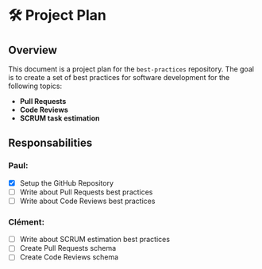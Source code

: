 # 🛠️ Project Plan

## Overview
This document is a project plan for the `best-practices` repository. The goal is to create a set of best practices for software development for the following topics:
- **Pull Requests**
- **Code Reviews**
- **SCRUM task estimation**

## Responsabilities

### **Paul**:
- [x] Setup the GitHub Repository
- [ ] Write about Pull Requests best practices
- [ ] Write about Code Reviews best practices

### **Clément**:
- [ ] Write about SCRUM estimation best practices
- [ ] Create Pull Requests schema
- [ ] Create Code Reviews schema